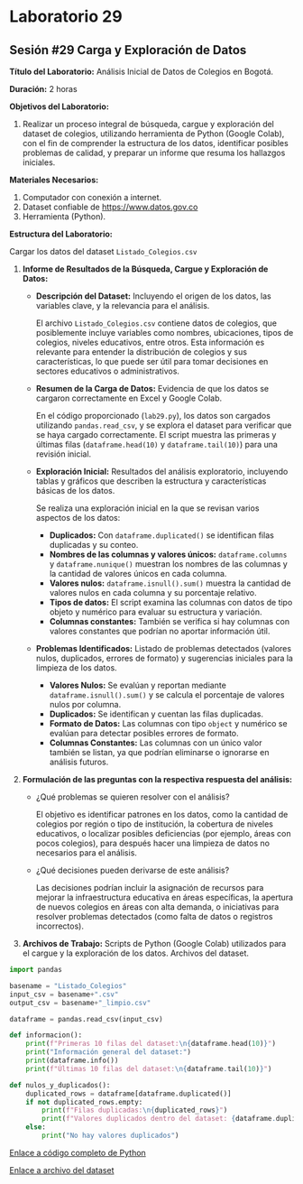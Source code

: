 # Laboratorio 29

## Sesión #29 Carga y Exploración de Datos

**Título del Laboratorio:** Análisis Inicial de Datos de Colegios en Bogotá.

**Duración:** 2 horas

**Objetivos del Laboratorio:**

1. Realizar un proceso integral de búsqueda, cargue y exploración del dataset de colegios, utilizando herramienta de Python (Google Colab), con el fin de comprender la estructura de los datos, identificar posibles problemas de calidad, y preparar un informe que resuma los hallazgos iniciales.

**Materiales Necesarios:**

1. Computador con conexión a internet.
2. Dataset confiable de https://www.datos.gov.co
3. Herramienta (Python).

**Estructura del Laboratorio:**

Cargar los datos del dataset `Listado_Colegios.csv`

1. **Informe de Resultados de la Búsqueda, Cargue y Exploración de Datos:**

    - **Descripción del Dataset:** Incluyendo el origen de los datos, las variables clave, y la relevancia para el análisis.
    
        El archivo `Listado_Colegios.csv` contiene datos de colegios, que posiblemente incluye variables como nombres, ubicaciones, tipos de colegios, niveles educativos, entre otros. Esta información es relevante para entender la distribución de colegios y sus características, lo que puede ser útil para tomar decisiones en sectores educativos o administrativos.
    
    - **Resumen de la Carga de Datos:** Evidencia de que los datos se cargaron correctamente en Excel y Google Colab.
    
        En el código proporcionado (`lab29.py`), los datos son cargados utilizando `pandas.read_csv`, y se explora el dataset para verificar que se haya cargado correctamente. El script muestra las primeras y últimas filas (`dataframe.head(10)` y `dataframe.tail(10)`) para una revisión inicial.
    
    - **Exploración Inicial:** Resultados del análisis exploratorio, incluyendo tablas y gráficos que describen la estructura y características básicas de los datos.
    
      Se realiza una exploración inicial en la que se revisan varios aspectos de los datos:
      
      - **Duplicados:** Con `dataframe.duplicated()` se identifican filas duplicadas y su conteo.
      - **Nombres de las columnas y valores únicos:** `dataframe.columns` y `dataframe.nunique()` muestran los nombres de las columnas y la cantidad de valores únicos en cada columna.
      - **Valores nulos:** `dataframe.isnull().sum()` muestra la cantidad de valores nulos en cada columna y su porcentaje relativo.
      - **Tipos de datos:** El script examina las columnas con datos de tipo objeto y numérico para evaluar su estructura y variación.
      - **Columnas constantes:** También se verifica si hay columnas con valores constantes que podrían no aportar información útil.
    
    - **Problemas Identificados:** Listado de problemas detectados (valores nulos, duplicados, errores de formato) y sugerencias iniciales para la limpieza de los datos.
    
      - **Valores Nulos:** Se evalúan y reportan mediante `dataframe.isnull().sum()` y se calcula el porcentaje de valores nulos por columna.
      - **Duplicados:** Se identifican y cuentan las filas duplicadas.
      - **Formato de Datos:** Las columnas con tipo `object` y numérico se evalúan para detectar posibles errores de formato.
      - **Columnas Constantes:** Las columnas con un único valor también se listan, ya que podrían eliminarse o ignorarse en análisis futuros.

2. **Formulación de las preguntas con la respectiva respuesta del análisis:**

    - ¿Qué problemas se quieren resolver con el análisis?
        
        El objetivo es identificar patrones en los datos, como la cantidad de colegios por región o tipo de institución, la cobertura de niveles educativos, o localizar posibles deficiencias (por ejemplo, áreas con pocos colegios), para después hacer una limpieza de datos no necesarios para el análisis.
    
    - ¿Qué decisiones pueden derivarse de este análisis?
    
        Las decisiones podrían incluir la asignación de recursos para mejorar la infraestructura educativa en áreas específicas, la apertura de nuevos colegios en áreas con alta demanda, o iniciativas para resolver problemas detectados (como falta de datos o registros incorrectos).

3. **Archivos de Trabajo:** Scripts de Python (Google Colab) utilizados para el cargue y la exploración de los datos. Archivos del dataset.

```python
import pandas

basename = "Listado_Colegios"
input_csv = basename+".csv"
output_csv = basename+"_limpio.csv"

dataframe = pandas.read_csv(input_csv)

def informacion():
    print(f"Primeras 10 filas del dataset:\n{dataframe.head(10)}")
    print("Información general del dataset:")
    print(dataframe.info())
    print(f"Últimas 10 filas del dataset:\n{dataframe.tail(10)}")

def nulos_y_duplicados():
    duplicated_rows = dataframe[dataframe.duplicated()]
    if not duplicated_rows.empty:
        print(f"Filas duplicadas:\n{duplicated_rows}")
        print(f"Valores duplicados dentro del dataset: {dataframe.duplicated().sum()}")
    else:
        print("No hay valores duplicados")
```
[Enlace a código completo de Python](lab29.py)

[Enlace a archivo del dataset](Listado_Colegios.csv)
